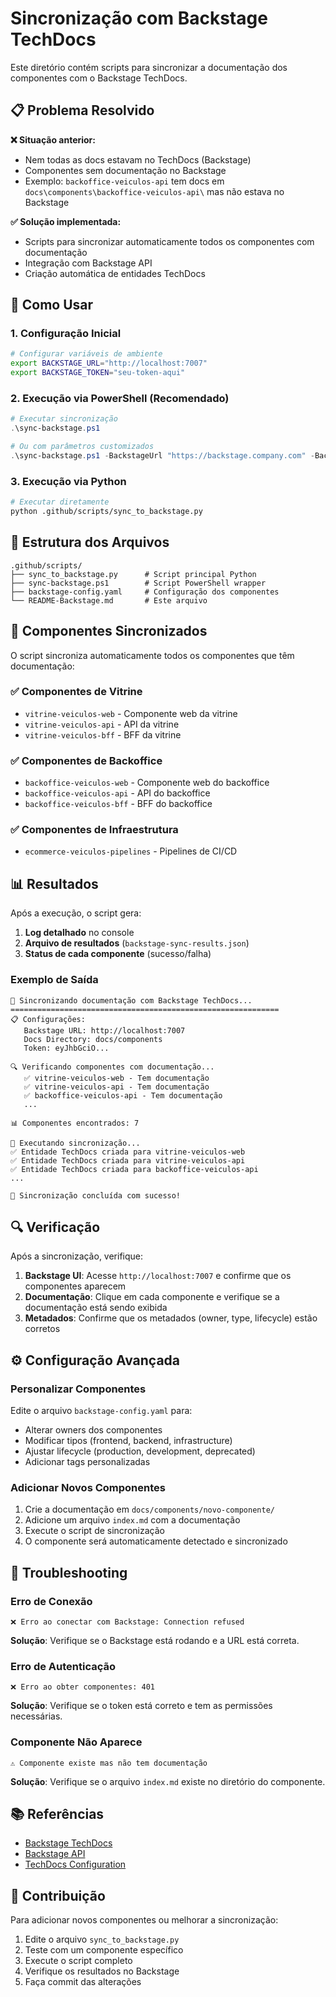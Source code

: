 # Sincronização com Backstage TechDocs

Este diretório contém scripts para sincronizar a documentação dos componentes com o Backstage TechDocs.

## 📋 Problema Resolvido

**❌ Situação anterior:**
- Nem todas as docs estavam no TechDocs (Backstage)
- Componentes sem documentação no Backstage
- Exemplo: `backoffice-veiculos-api` tem docs em `docs\components\backoffice-veiculos-api\` mas não estava no Backstage

**✅ Solução implementada:**
- Scripts para sincronizar automaticamente todos os componentes com documentação
- Integração com Backstage API
- Criação automática de entidades TechDocs

## 🚀 Como Usar

### 1. Configuração Inicial

```bash
# Configurar variáveis de ambiente
export BACKSTAGE_URL="http://localhost:7007"
export BACKSTAGE_TOKEN="seu-token-aqui"
```

### 2. Execução via PowerShell (Recomendado)

```powershell
# Executar sincronização
.\sync-backstage.ps1

# Ou com parâmetros customizados
.\sync-backstage.ps1 -BackstageUrl "https://backstage.company.com" -BackstageToken "seu-token"
```

### 3. Execução via Python

```bash
# Executar diretamente
python .github/scripts/sync_to_backstage.py
```

## 📁 Estrutura dos Arquivos

```
.github/scripts/
├── sync_to_backstage.py      # Script principal Python
├── sync-backstage.ps1        # Script PowerShell wrapper
├── backstage-config.yaml     # Configuração dos componentes
└── README-Backstage.md       # Este arquivo
```

## 🔧 Componentes Sincronizados

O script sincroniza automaticamente todos os componentes que têm documentação:

### ✅ Componentes de Vitrine
- `vitrine-veiculos-web` - Componente web da vitrine
- `vitrine-veiculos-api` - API da vitrine
- `vitrine-veiculos-bff` - BFF da vitrine

### ✅ Componentes de Backoffice
- `backoffice-veiculos-web` - Componente web do backoffice
- `backoffice-veiculos-api` - API do backoffice
- `backoffice-veiculos-bff` - BFF do backoffice

### ✅ Componentes de Infraestrutura
- `ecommerce-veiculos-pipelines` - Pipelines de CI/CD

## 📊 Resultados

Após a execução, o script gera:

1. **Log detalhado** no console
2. **Arquivo de resultados** (`backstage-sync-results.json`)
3. **Status de cada componente** (sucesso/falha)

### Exemplo de Saída

```
🚀 Sincronizando documentação com Backstage TechDocs...
============================================================
📋 Configurações:
   Backstage URL: http://localhost:7007
   Docs Directory: docs/components
   Token: eyJhbGciO...

🔍 Verificando componentes com documentação...
   ✅ vitrine-veiculos-web - Tem documentação
   ✅ vitrine-veiculos-api - Tem documentação
   ✅ backoffice-veiculos-api - Tem documentação
   ...

📊 Componentes encontrados: 7

🚀 Executando sincronização...
✅ Entidade TechDocs criada para vitrine-veiculos-web
✅ Entidade TechDocs criada para vitrine-veiculos-api
✅ Entidade TechDocs criada para backoffice-veiculos-api
...

🎉 Sincronização concluída com sucesso!
```

## 🔍 Verificação

Após a sincronização, verifique:

1. **Backstage UI**: Acesse `http://localhost:7007` e confirme que os componentes aparecem
2. **Documentação**: Clique em cada componente e verifique se a documentação está sendo exibida
3. **Metadados**: Confirme que os metadados (owner, type, lifecycle) estão corretos

## ⚙️ Configuração Avançada

### Personalizar Componentes

Edite o arquivo `backstage-config.yaml` para:

- Alterar owners dos componentes
- Modificar tipos (frontend, backend, infrastructure)
- Ajustar lifecycle (production, development, deprecated)
- Adicionar tags personalizadas

### Adicionar Novos Componentes

1. Crie a documentação em `docs/components/novo-componente/`
2. Adicione um arquivo `index.md` com a documentação
3. Execute o script de sincronização
4. O componente será automaticamente detectado e sincronizado

## 🐛 Troubleshooting

### Erro de Conexão

```
❌ Erro ao conectar com Backstage: Connection refused
```

**Solução**: Verifique se o Backstage está rodando e a URL está correta.

### Erro de Autenticação

```
❌ Erro ao obter componentes: 401
```

**Solução**: Verifique se o token está correto e tem as permissões necessárias.

### Componente Não Aparece

```
⚠️ Componente existe mas não tem documentação
```

**Solução**: Verifique se o arquivo `index.md` existe no diretório do componente.

## 📚 Referências

- [Backstage TechDocs](https://backstage.io/docs/features/techdocs/)
- [Backstage API](https://backstage.io/docs/reference/)
- [TechDocs Configuration](https://backstage.io/docs/features/techdocs/configuration/)

## 🤝 Contribuição

Para adicionar novos componentes ou melhorar a sincronização:

1. Edite o arquivo `sync_to_backstage.py`
2. Teste com um componente específico
3. Execute o script completo
4. Verifique os resultados no Backstage
5. Faça commit das alterações
